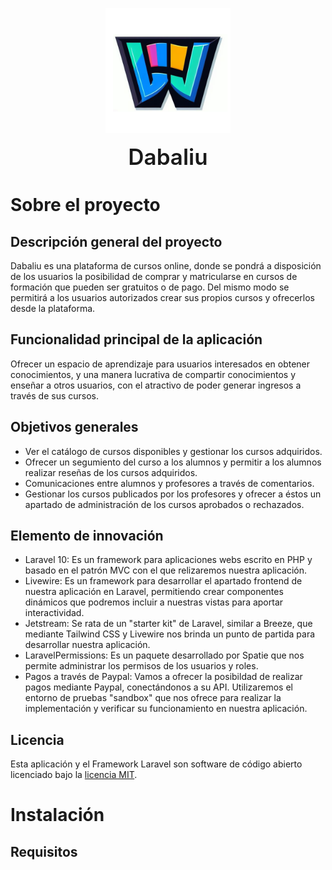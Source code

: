 <p align="center"><img src="./storage/app/public/dabaliu_logo.png" width="200" alt="Laravel Logo"></p>

<p align="center" style="text-align:center;">
<span style="font-size: 2.5em; font-weight: 600;">Dabaliu</span>
</p>

# Sobre el proyecto

## Descripción general del proyecto

Dabaliu es una plataforma de cursos online, donde se pondrá a disposición de los usuarios la posibilidad de comprar y matricularse en cursos de formación que pueden ser gratuitos o de pago. Del mismo modo se permitirá a los usuarios autorizados crear sus propios cursos y ofrecerlos desde la plataforma.

## Funcionalidad principal de la aplicación

Ofrecer un espacio de aprendizaje para usuarios interesados en obtener conocimientos, y una manera lucrativa de compartir conocimientos y enseñar a otros usuarios, con el atractivo de poder generar ingresos a través de sus cursos.

## Objetivos generales

- Ver el catálogo de cursos disponibles y gestionar los cursos adquiridos.
- Ofrecer un segumiento del curso a los alumnos y permitir a los alumnos realizar reseñas de los cursos adquiridos.
- Comunicaciones entre alumnos y profesores a través de comentarios.
- Gestionar los cursos publicados por los profesores y ofrecer a éstos un apartado de administración de los cursos aprobados o rechazados.

## Elemento de innovación

- Laravel 10: Es un framework para aplicaciones webs escrito en PHP y basado en el patrón MVC con el que relizaremos nuestra aplicación.
- Livewire: Es un framework para desarrollar el apartado frontend de nuestra aplicación en Laravel, permitiendo crear componentes dinámicos que podremos incluir a nuestras vistas para aportar interactividad.
- Jetstream: Se rata de un "starter kit" de Laravel, similar a Breeze, que mediante Tailwind CSS y Livewire nos brinda un punto de partida para desarrollar nuestra aplicación.
- LaravelPermissions: Es un paquete desarrollado por Spatie que nos permite administrar los permisos de los usuarios y roles.
- Pagos a través de Paypal: Vamos a ofrecer la posibildad de realizar pagos mediante Paypal, conectándonos a su API. Utilizaremos el entorno de pruebas "sandbox" que nos ofrece para realizar la implementación y verificar su funcionamiento en nuestra aplicación.

## Licencia

Esta aplicación y el Framework Laravel son software de código abierto licenciado bajo la [licencia MIT](https://opensource.org/licenses/MIT).

# Instalación

## Requisitos
